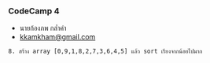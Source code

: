 ### CodeCamp 4

- นายก้องภพ กล่ำคำ
- kkamkham@gmail.com

```
8. สร้าง array [0,9,1,8,2,7,3,6,4,5] แล้ว sort เรียงจากน้อยไปมาก
```
